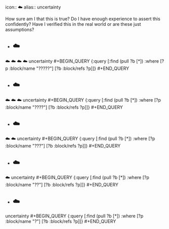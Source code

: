 icon:: ☁️
alias:: uncertainty

How sure am I that this is true?
Do I have enough experience to assert this confidently?
Have I verified this in the real world or are these just assumptions?
- ## ☁️
☁️
☁️
☁️
☁️
 uncertainty
#+BEGIN_QUERY
{:query [:find (pull ?b [*])
         :where
         [?p :block/name "?????"]
         [?b :block/refs ?p]]}
#+END_QUERY

- ## ☁️
☁️
☁️
☁️
 uncertainty
#+BEGIN_QUERY
{:query [:find (pull ?b [*])
         :where
         [?p :block/name "????"]
         [?b :block/refs ?p]]}
#+END_QUERY

- ## ☁️
☁️
☁️
 uncertainty
#+BEGIN_QUERY
{:query [:find (pull ?b [*])
         :where
         [?p :block/name "???"]
         [?b :block/refs ?p]]}
#+END_QUERY

- ## ☁️
☁️
 uncertainty
#+BEGIN_QUERY
{:query [:find (pull ?b [*])
         :where
         [?p :block/name "??"]
         [?b :block/refs ?p]]}
#+END_QUERY

- ## ☁️
 uncertainty
#+BEGIN_QUERY
{:query [:find (pull ?b [*])
         :where
         [?p :block/name "?"]
         [?b :block/refs ?p]]}
#+END_QUERY

